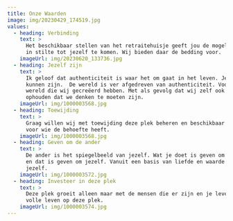 ```yaml
---
title: Onze Waarden
image: img/20230429_174519.jpg
values:
  - heading: Verbinding
    text: >
      Het beschikbaar stellen van het retraitehuisje geeft jou de mogelijkheid
      in stilte tot jezelf te komen. Wij bieden daar de bedding voor.
    imageUrl: img/20230620_133736.jpg
  - heading: Jezelf zijn
    text: >
      Ik geloof dat authenticiteit is waar het om gaat in het leven. Jezelf
      kunnen zijn.  De wereld is ver afgedreven van authenticiteit. Vooral de
      wereld die wij gecreëerd hebben. Met als gevolg dat wij zelf ook iets
      ophouden dat we denken te moeten zijn.
    imageUrl: img/1000003568.jpg
  - heading: Toewijding
    text: >
      Graag willen wij met toewijding deze plek beheren en beschikbaar stellen
      voor wie de behoefte heeft.
    imageUrl: img/1000003568.jpg
  - heading: Geven om de ander
    text: >
      De ander is het spiegelbeeld van jezelf. Wat je doet is geven om de ander
      en dat is geven om jezelf. Vanuit een basis van liefde en waarde voor
      jezelf.
    imageUrl: img/1000003572.jpg
  - heading: Investeer in deze plek
    text: >
      Deze plek groeit alleen maar met de mensen die er zijn en je leven ten
      volle leven op deze plek.
    imageUrl: img/1000003574.jpg
---
```

